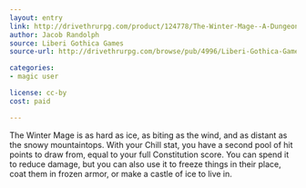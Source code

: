 ```yaml
---
layout: entry
link: http://drivethrurpg.com/product/124778/The-Winter-Mage--A-Dungeon-World-Playbook
author: Jacob Randolph
source: Liberi Gothica Games
source-url: http://drivethrurpg.com/browse/pub/4996/Liberi-Gothica-Games

categories:
- magic user

license: cc-by
cost: paid

---
```


The Winter Mage is as hard as ice, as biting as the wind, and as distant as the snowy mountaintops. With your Chill stat, you have a second pool of hit points to draw from, equal to your full Constitution score. You can spend it to reduce damage, but you can also use it to freeze things in their place, coat them in frozen armor, or make a castle of ice to live in.
